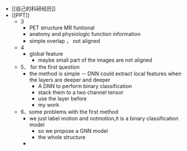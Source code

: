 - [[自己的科研经历]]
- [[PPT]]
	- 3
		- PET structure  MR funtional
		- anatomy and physiologic function information
		- simple overlap ， not aligned
	- 4
		- global feature
			- maybe small part of the images are not aligned
	- 5、 for the first question
		- the method is simple -- DNN could extract local features when the layers are deeper and deeper
			- A DNN to perform binary classification
			- stack them to a two channel tensor
			- use the layer before
			- my work
	- 6、some problems with the first method
		- we just label motion and notmotion,it is a binary classification model
			- so we propose a GNN model
			- the whole structure
		-
